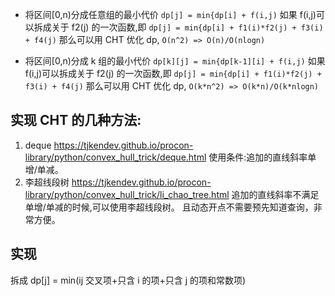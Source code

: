 - 将区间[0,n)分成任意组的最小代价
  `dp[j] = min{dp[i] + f(i,j)`
  如果 f(i,j)可以拆成关于 f2(j) 的一次函数,即
  `dp[j] = min{dp[i] + f1(i)*f2(j) + f3(i) + f4(j)`
  那么可以用 CHT 优化 dp, `O(n^2) => O(n)/O(nlogn)`

- 将区间[0,n)分成 k 组的最小代价
  `dp[k][j] = min{dp[k-1][i] + f(i,j)`
  如果 f(i,j)可以拆成关于 f2(j) 的一次函数,即
  `dp[j] = min{dp[i] + f1(i)*f2(j) + f3(i) + f4(j)`
  那么可以用 CHT 优化 dp, `O(k*n^2) => O(k*n)/O(k*nlogn)`

## 实现 CHT 的几种方法:

1. deque
   https://tjkendev.github.io/procon-library/python/convex_hull_trick/deque.html
   使用条件:追加的直线斜率单增/单减。
2. 李超线段树
   https://tjkendev.github.io/procon-library/python/convex_hull_trick/li_chao_tree.html
   追加的直线斜率不满足单增/单减的时候,可以使用李超线段树。
   且动态开点不需要预先知道查询，非常方便。

## 实现

拆成 dp[j] = min(ij 交叉项+只含 i 的项+只含 j 的项和常数项)
